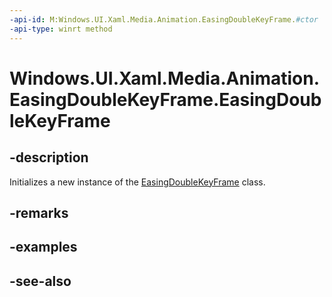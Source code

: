 ```yaml
---
-api-id: M:Windows.UI.Xaml.Media.Animation.EasingDoubleKeyFrame.#ctor
-api-type: winrt method
---
```


<!-- Method syntax
public EasingDoubleKeyFrame()
-->

# Windows.UI.Xaml.Media.Animation.EasingDoubleKeyFrame.EasingDoubleKeyFrame

## -description
Initializes a new instance of the [EasingDoubleKeyFrame](easingdoublekeyframe.md) class.


## -remarks

## -examples

## -see-also
